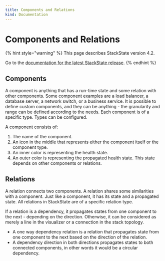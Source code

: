 ```yaml
---
title: Components and Relations
kind: Documentation
---
```


# Components and Relations

{% hint style="warning" %}
This page describes StackState version 4.2.

Go to the [documentation for the latest StackState release](https://docs.stackstate.com/).
{% endhint %}

## Components

A component is anything that has a run-time state and some relation with other components. Some component examples are a load balancer, a database server, a network switch, or a business service. It is possible to define custom components, and they can be anything - the granularity and range can be defined according to the needs. Each component is of a specific type. Types can be configured.

A component consists of:

1. The name of the component.
2. An icon in the middle that represents either the component itself or the component type.
3. An inner color is representing the health state.
4. An outer color is representing the propagated health state. This state depends on other components or relations.

## Relations

A relation connects two components. A relation shares some similarities with a component. Just like a component, it has its state and a propagated state. All relations in StackState are of a specific relation type.

If a relation is a dependency, it propagates states from one component to the next - depending on the direction. Otherwise, it can be considered as merely a line in the visualizer or a connection in the stack topology.

* A one way dependency relation is a relation that propagates state from one component to the next based on the direction of the relation.
* A dependency direction in both directions propagates states to both connected components, in other words it would be a circular dependency.

